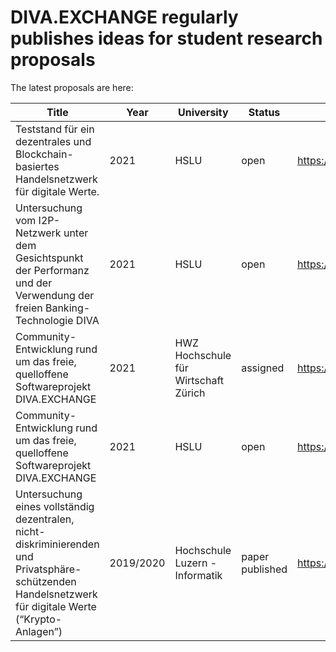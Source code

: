 # DIVA.EXCHANGE regularly publishes ideas for student research proposals

The latest proposals are here:



| Title | Year | University |  Status   | File  |
| ------ | ------ | ------ | ------ | ------ |
| Teststand für ein dezentrales und Blockchain-basiertes Handelsnetzwerk für digitale Werte.| 2021 | HSLU |open|https://codeberg.org/diva.exchange/academia/src/branch/master/research_proposals/HSLU_2020_21_TESTSTAND_DIVA_BACHELOR_MASTER_HSLU.pdf|
| Untersuchung vom I2P-Netzwerk unter dem Gesichtspunkt der Performanz und der Verwendung der freien Banking-Technologie DIVA| 2021 | HSLU |open|https://codeberg.org/diva.exchange/academia/src/branch/master/research_proposals/HSLU_2020_21_I2P_DIVA_BACHELOR_HSLU.pdf|
| Community-Entwicklung rund um das freie, quelloffene Softwareprojekt DIVA.EXCHANGE| 2021 | HWZ Hochschule für Wirtschaft Zürich  |assigned|https://codeberg.org/diva.exchange/academia/src/branch/master/research_proposals/ZHAW_2020_21_COMMUNITY_DEVELOPMENT_DIVA_NPE.pdf|
| Community-Entwicklung rund um das freie, quelloffene Softwareprojekt DIVA.EXCHANGE| 2021 | HSLU  |open|https://codeberg.org/diva.exchange/academia/src/branch/master/research_proposals/HSLU_2020_21_COMMUNITY_DEVELOPMENT_DIVA_NPE_ODER_WP.pdf|
| Untersuchung eines vollständig dezentralen, nicht-diskriminierenden und Privatsphäre-schützenden Handelsnetzwerk für digitale Werte (“Krypto-Anlagen”)| 2019/2020 | Hochschule Luzern - Informatik|paper published|https://codeberg.org/diva.exchange/academia/src/branch/master/research_studies/2020|